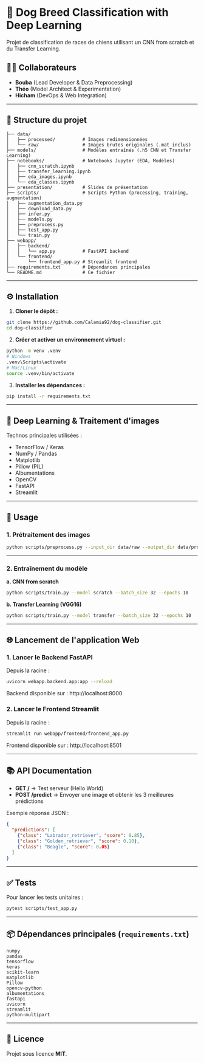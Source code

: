 # 🐶 Dog Breed Classification with Deep Learning

Projet de classification de races de chiens utilisant un CNN from scratch et du Transfer Learning.

## 👨‍💻 Collaborateurs

- **Bouba** (Lead Developer & Data Preprocessing)
- **Théo** (Model Architect & Experimentation)
- **Hicham** (DevOps & Web Integration)

---

## 📂 Structure du projet

```
├── data/
│   ├── processed/          # Images redimensionnées
│   └── raw/                # Images brutes originales (.mat inclus)
├── models/                 # Modèles entraînés (.h5 CNN et Transfer Learning)
├── notebooks/              # Notebooks Jupyter (EDA, Modèles)
│   ├── cnn_scratch.ipynb
│   ├── transfer_learning.ipynb
│   ├── eda_images.ipynb
│   └── eda_classes.ipynb
├── presentation/           # Slides de présentation
├── scripts/                # Scripts Python (processing, training, augmentation)
│   ├── augmentation_data.py
│   ├── download_data.py
│   ├── infer.py
│   ├── models.py
│   ├── preprocess.py
│   ├── test_app.py
│   └── train.py
├── webapp/
│   ├── backend/
│   │   └── app.py          # FastAPI backend
│   └── frontend/
│       └── frontend_app.py # Streamlit frontend
├── requirements.txt        # Dépendances principales
└── README.md               # Ce fichier
```

---

## ⚙️ Installation

1. **Cloner le dépôt :**
```bash
git clone https://github.com/Calamia92/dog-classifier.git
cd dog-classifier
```

2. **Créer et activer un environnement virtuel :**
```bash
python -m venv .venv
# Windows
.venv\Scripts\activate
# Mac/Linux
source .venv/bin/activate
```

3. **Installer les dépendances :**
```bash
pip install -r requirements.txt
```

---

## 🧠 Deep Learning & Traitement d'images

Technos principales utilisées :
- TensorFlow / Keras
- NumPy / Pandas
- Matplotlib
- Pillow (PIL)
- Albumentations
- OpenCV
- FastAPI
- Streamlit

---

## 🚀 Usage

### 1. Prétraitement des images
```bash
python scripts/preprocess.py --input_dir data/raw --output_dir data/processed --image_size 224
```

---

### 2. Entraînement du modèle

**a. CNN from scratch**
```bash
python scripts/train.py --model scratch --batch_size 32 --epochs 10
```

**b. Transfer Learning (VGG16)**
```bash
python scripts/train.py --model transfer --batch_size 32 --epochs 10
```

---

## 🌐 Lancement de l'application Web

### 1. Lancer le Backend FastAPI
Depuis la racine :
```bash
uvicorn webapp.backend.app:app --reload
```
Backend disponible sur : http://localhost:8000

### 2. Lancer le Frontend Streamlit
Depuis la racine :
```bash
streamlit run webapp/frontend/frontend_app.py
```
Frontend disponible sur : http://localhost:8501

---

## 📚 API Documentation

- **GET /** → Test serveur (Hello World)
- **POST /predict** → Envoyer une image et obtenir les 3 meilleures prédictions

Exemple réponse JSON :
```json
{
  "predictions": [
    {"class": "Labrador_retriever", "score": 0.85},
    {"class": "Golden_retriever", "score": 0.10},
    {"class": "Beagle", "score": 0.05}
  ]
}
```

---

## ✅ Tests

Pour lancer les tests unitaires :
```bash
pytest scripts/test_app.py
```

---

## 📦 Dépendances principales (`requirements.txt`)

```text
numpy
pandas
tensorflow
keras
scikit-learn
matplotlib
Pillow
opencv-python
albumentations
fastapi
uvicorn
streamlit
python-multipart
```

---

## 📝 Licence

Projet sous licence **MIT**.
